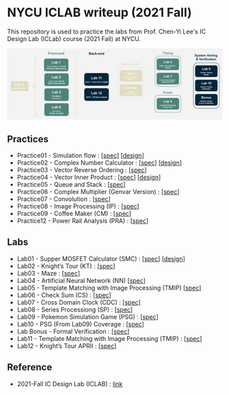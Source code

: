 # NYCU ICLAB writeup (2021 Fall)
This repository is used to practice the labs from Prof. Chen-Yi Lee's IC Design Lab (ICLab) course (2021 Fall) at NYCU.

![iclab_outline](./iclab_outline.png)

## Practices
* Practice01 - Simulation flow : [[spec](./Practices/Lab01_Practice.pdf)] [[design](./Practices/Practice01/CORE.v)]
* Practice02 - Complex Number Calculator : [[spec](./Practices/Practice02/Lab02_Practice.pdf)] [[design](./Practices/Practice02/CNC.v)]
* Practice03 - Vector Reverse Ordering : [[spec](./Practices/Practice03/Lab03_Practice.pdf)]
* Practice04 - Vector Inner Product : [[spec](./Practices/Practice04/Lab04_Practice.pdf)] [[design](./Practices/Practice04/VIP.v)]
* Practice05 - Queue and Stack : [[spec](./Practices/Practice05/Lab05_Practice.pdf)]
* Practice06 - Complex Multiplier (Genvar Version) : [[spec](./Practices/Practice06/Lab06_Practice.pdf)]
* Practice07 - Convolution : [[spec](./Practices/Practice07/Lab07_Practice.pdf)]
* Practice08 - Image Processing (IP) : [[spec](./Practices/Practice08/Lab08_Practice.pdf)]
* Practice09 - Coffee Maker (CM) : [[spec](./Practices/Practice09/Lab09_Practice.pdf)]
* Practice12 - Power Rail Analysis (PRA) : [[spec](./Practices/Practice12/Lab12_Practice.pdf)]

## Labs
* Lab01 - Supper MOSFET Calculator (SMC) : [[spec](./Labs/Lab01/Lab01_Exercise.pdf)] [[design](./Labs/Lab01/SMC.v)]
* Lab02 - Knight’s Tour (KT) : [[spec](./Labs/Lab02/Lab02_Exercise.pdf)]
* Lab03 - Maze : [[spec](./Labs/Lab03/Lab03_Exercise.pdf)]
* Lab04 - Artificial Neural Network (NN) [[spec](./Labs/Lab04/Lab04_Exercise.pdf)]
* Lab05 - Template Matching with Image Processing (TMIP) [[spec](./Labs/Lab05/Lab05_Exercise.pdf)]
* Lab06 - Check Sum (CS) : [[spec](./Labs/Lab06/Lab06_Exercise.pdf)]
* Lab07 - Cross Domain Clock (CDC) : [[spec](./Labs/Lab07/Lab07_Exercise.pdf)]
* Lab08 - Series Processiong (SP) : [[spec](./Labs/Lab08/Lab08_Exercise.pdf)]
* Lab09 - Pokemon Simulation Game (PSG) : [[spec](./Labs/Lab09/Lab09_Exercise.pdf)]
* Lab10 - PSG (From Lab09) Coverage : [[spec](./Labs/Lab10/Lab10_Exercise.pdf)]
* Lab Bonus - Formal Verification : [[spec](./Labs/Bonus/Bonus_Formal_Verification_Exercise.pdf)]
* Lab11 - Template Matching with Image Processing (TMIP) : [[spec](./Labs/Lab11/Lab11_Exercise.pdf)]
* Lab12 - Knight’s Tour APRII : [[spec](./Labs/Lab12/Lab12_Exercise.pdf)]

## Reference
* 2021-Fall IC Design Lab (ICLAB) : [link](https://www.lhlaib.com/course/2021-fall-iclab)